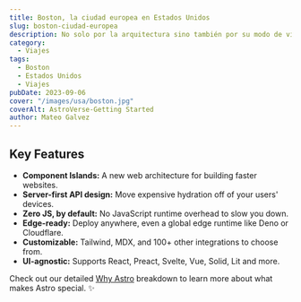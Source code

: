 ```yaml
---
title: Boston, la ciudad europea en Estados Unidos
slug: boston-ciudad-europea
description: No solo por la arquitectura sino también por su modo de vida.
category:
  - Viajes
tags:
  - Boston
  - Estados Unidos
  - Viajes
pubDate: 2023-09-06
cover: "/images/usa/boston.jpg"
coverAlt: AstroVerse-Getting Started
author: Mateo Galvez
---
```


## Key Features

- **Component Islands:** A new web architecture for building faster websites.
- **Server-first API design:** Move expensive hydration off of your users' devices.
- **Zero JS, by default:** No JavaScript runtime overhead to slow you down.
- **Edge-ready:** Deploy anywhere, even a global edge runtime like Deno or Cloudflare.
- **Customizable:** Tailwind, MDX, and 100+ other integrations to choose from.
- **UI-agnostic:** Supports React, Preact, Svelte, Vue, Solid, Lit and more.

Check out our detailed [Why Astro](/en/concepts/why-astro/) breakdown to learn more about what makes Astro special. ✨
